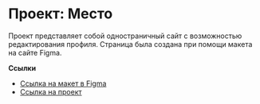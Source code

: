 # Проект: Место

Проект представляет собой одностраничный сайт с возможностью редактирования профиля. Страница была создана при помощи макета на сайте Figma.


**Ссылки**

* [Ссылка на макет в Figma](https://www.figma.com/file/2cn9N9jSkmxD84oJik7xL7/JavaScript.-Sprint-4?node-id=0%3A1)
* [Ссылка на проект](https://olga-maslova.github.io/mesto/)

